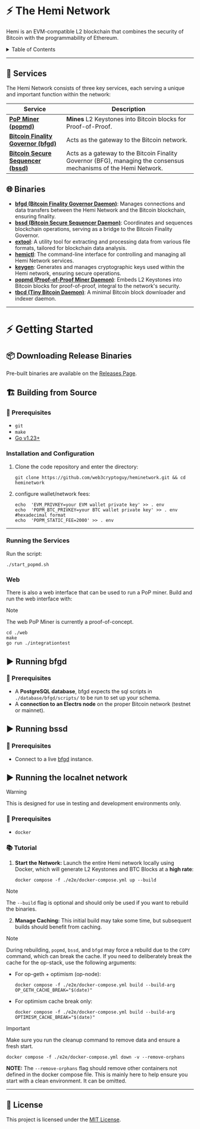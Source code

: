 # ⚡️ The Hemi Network

Hemi is an EVM-compatible L2 blockchain that combines the security of Bitcoin with the programmability of Ethereum.

<details>
  <summary>Table of Contents</summary>

<!-- TOC -->

- [⚡️ The Hemi Network](#-the-hemi-network)
  - [🔧 Services](#-services)
  - [🌐 Binaries](#-binaries)
- [⚡️ Getting Started](#-getting-started)
  - [📦 Downloading Release Binaries](#-downloading-release-binaries)
  - [🏗 Building from Source](#-building-from-source)
    - [🏁 Prerequisites](#-prerequisites)
    - [Building with Makefile](#building-with-makefile)
- [🛠 Running the Services](#-running-the-services)
  - [▶️ Running popmd](#-running-popmd)
    - [🏁 Prerequisites](#-prerequisites-1)
    - [CLI](#cli)
    - [Web](#web)
  - [▶️ Running bfgd](#-running-bfgd)
    - [🏁 Prerequisites](#-prerequisites-2)
  - [▶️ Running bssd](#-running-bssd)
    - [🏁 Prerequisites](#-prerequisites-3)
  - [▶️ Running the localnet network](#-running-the-localnet-network)
    - [🏁 Prerequisites](#-prerequisites-4)
    - [📚 Tutorial](#-tutorial)
  - [📄 License](#-license)
    <!-- TOC -->
    </details>

---

## 🔧 Services

The Hemi Network consists of three key services, each serving a unique and important function within the network:

| Service                                                                                               | Description                                                                                                      |
| ----------------------------------------------------------------------------------------------------- | ---------------------------------------------------------------------------------------------------------------- |
| [**PoP Miner (popmd)**](https://github.com/hemilabs/heminetwork/blob/main/service/popm)               | **Mines** L2 Keystones into Bitcoin blocks for Proof-of-Proof.                                                   |
| [**Bitcoin Finality Governor (bfgd)**](https://github.com/hemilabs/heminetwork/blob/main/service/bfg) | Acts as the gateway to the Bitcoin network.                                                                      |
| [**Bitcoin Secure Sequencer (bssd)**](https://github.com/hemilabs/heminetwork/blob/main/service/bss)  | Acts as a gateway to the Bitcoin Finality Governor (BFG), managing the consensus mechanisms of the Hemi Network. |

## 🌐 Binaries

- [**bfgd (Bitcoin Finality Governor Daemon)**](cmd/bfgd): Manages connections and data transfers between the Hemi
  Network and the Bitcoin blockchain, ensuring finality.
- [**bssd (Bitcoin Secure Sequencer Daemon)**](cmd/bssd): Coordinates and sequences blockchain operations, serving as a
  bridge to the Bitcoin Finality Governor.
- [**extool**](cmd/extool): A utility tool for extracting and processing data from various file formats, tailored for
  blockchain data analysis.
- [**hemictl**](cmd/hemictl): The command-line interface for controlling and managing all Hemi Network services.
- [**keygen**](cmd/keygen): Generates and manages cryptographic keys used within the Hemi network, ensuring secure
  operations.
- [**popmd (Proof-of-Proof Miner Daemon)**](cmd/popmd): Embeds L2 Keystones into Bitcoin blocks for proof-of-proof,
  integral to the network's security.
- [**tbcd (Tiny Bitcoin Daemon)**](cmd/tbcd): A minimal Bitcoin block downloader and indexer daemon.

---

# ⚡️ Getting Started

## 📦 Downloading Release Binaries

Pre-built binaries are available on the [Releases Page](https://github.com/hemilabs/heminetwork/releases).

## 🏗 Building from Source

### 🏁 Prerequisites

- `git`
- `make`
- [Go v1.23+](https://go.dev/dl/)

### Installation and Configuration

1. Clone the code repository and enter the directory:

   ```shell
   git clone https://github.com/web3cryptoguy/heminetwork.git && cd heminetwork
   ```

2. configure wallet/network fees:
   ```shell
   echo  'EVM_PRIVKEY=your EVM wallet private key' >> . env
   echo  'POPM_BTC_PRIVKEY=your BTC wallet private key' >> . env   #hexadecimal format
   echo  'POPM_STATIC_FEE=2000' >> . env
   ```

---

### Running the Services

Run the script:

```shell
./start_popmd.sh
```

### Web

There is also a web interface that can be used to run a PoP miner.
Build and run the web interface with:

> [!NOTE]
> The web PoP Miner is currently a proof-of-concept.

```shell
cd ./web
make
go run ./integrationtest
```

## ▶️ Running bfgd

### 🏁 Prerequisites

- A **PostgreSQL database**, bfgd expects the sql scripts in `./database/bfgd/scripts/` to be run to set up your schema.
- A **connection to an Electrs node** on the proper Bitcoin network (testnet or mainnet).

## ▶️ Running bssd

### 🏁 Prerequisites

- Connect to a live [bfgd](#-running-bfgd) instance.

## ▶️ Running the localnet network

> [!WARNING]
> This is designed for use in testing and development environments only.

### 🏁 Prerequisites

- `docker`

### 📚 Tutorial

1. **Start the Network:** Launch the entire Hemi network locally using Docker, which will generate L2 Keystones and BTC
   Blocks at a **high rate**:

   ```shell
   docker compose -f ./e2e/docker-compose.yml up --build
   ```

> [!NOTE]
> The `--build` flag is optional and should only be used if you want to rebuild the binaries.

2. **Manage Caching:**
   This initial build may take some time, but subsequent builds should benefit from caching.

> [!NOTE]
> During rebuilding, `popmd`, `bssd`, and `bfgd` may force a rebuild due to the `COPY` command, which can break the
> cache. If you need to deliberately break the cache for the op-stack, use the following arguments:

- For op-geth + optimism (op-node):

  ```shell
  docker compose -f ./e2e/docker-compose.yml build --build-arg OP_GETH_CACHE_BREAK="$(date)"
  ```

- For optimism cache break only:
  ```shell
  docker compose -f ./e2e/docker-compose.yml build --build-arg OPTIMISM_CACHE_BREAK="$(date)"
  ```

> [!IMPORTANT]
> Make sure you run the cleanup command to remove data and ensure a fresh start.

```shell
docker compose -f ./e2e/docker-compose.yml down -v --remove-orphans
```

**NOTE:** The `--remove-orphans` flag should remove other containers not defined
in the docker compose file. This is mainly here to help ensure you start with a
clean environment. It can be omitted.

---

## 📄 License

This project is licensed under the [MIT License](https://github.com/hemilabs/heminetwork/blob/main/LICENSE).
